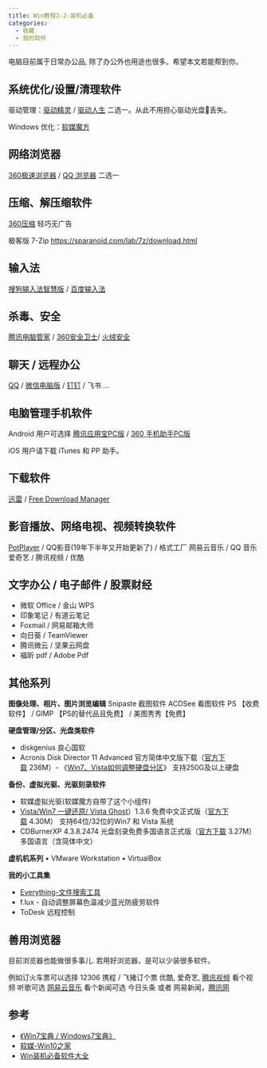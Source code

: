 ```yaml
---
title: Win教程2-2-装机必备
categories:
  - 收藏
  - 我的软件
---
```


电脑目前属于日常办公品, 除了办公外也用途也很多。希望本文若能帮到你。

## 系统优化/设置/清理软件

驱动管理：[驱动精灵](http://www.drivergenius.com/) / [驱动人生](https://www.160.com/) 二选一。从此不用担心驱动光盘📀丢失。

Windows 优化：[软媒魔方](http://mofang.ruanmei.com/)

## 网络浏览器

[360极速浏览器](https://browser.360.cn/ee/) / [QQ 浏览器](https://browser.qq.com/) 二选一

## 压缩、解压缩软件

[360压缩](https://yasuo.360.cn/) 轻巧无广告

极客版
7-Zip
<https://sparanoid.com/lab/7z/download.html>

## 输入法

[搜狗输入法智慧版](https://pinyin.sogou.com/zhihui/) / [百度输入法](http://shurufa.baidu.com/)

## 杀毒、安全

[腾讯电脑管家](https://guanjia.qq.com/) / [360安全卫士](https://weishi.360.cn/)/ [火绒安全](https://www.huorong.cn/)

## 聊天 / 远程办公

[QQ](https://im.qq.com/) / [微信电脑版](https://pc.weixin.qq.com/) / [钉钉](https://www.dingtalk.com/) / 飞书 ...

## 电脑管理手机软件

Android 用户可选择 [腾讯应用宝PC版](https://sj.qq.com/) / [360 手机助手PC版](http://sj.360.cn/index.html)

iOS 用户请下载 iTunes 和 PP 助手。

## 下载软件

[迅雷](https://dl.xunlei.com/) / [Free Download Manager](https://www.freedownloadmanager.org/zh/)

## 影音播放、网络电视、视频转换软件

[PotPlayer](https://potplayer.org/) / QQ影音(19年下半年又开始更新了) / 格式工厂
网易云音乐 / QQ 音乐
爱奇艺 / 腾讯视频 / 优酷

## 文字办公 / 电子邮件 / 股票财经

* 微软 Office / 金山 WPS
* 印象笔记 / 有道云笔记
* Foxmail / 网易邮箱大师
* 向日葵 / TeamViewer
* 腾讯微云 / 坚果云网盘
* 福昕 pdf / Adobe Pdf

## 其他系列

**图像处理、相片、图片浏览编辑**
Snipaste 截图软件
ACDSee 看图软件
PS 【收费软件】 / GIMP 【PS的替代品且免费】 / 美图秀秀【免费】

**硬盘管理/分区、光盘类软件**

* diskgenius 良心国软
* Acronis Disk Director 11 Advanced 官方简体中文版下载（[官方下载](http://download.acronis.com/trial/ADD11A_trial_zh-CN.exe) 236M）- 《[Win7、Vista如何调整硬盘分区](http://www.vista123.com/vista/229.html)》 支持250G及以上硬盘

**备份、虚拟光驱、光驱刻录软件**

* 软媒虚拟光驱(软媒魔方自带了这个小组件)
* [Vista/Win7 一键还原/ Vista Ghost](http://www.vista123.com/vistaghost/)）1.3.6 免费中文正式版（[官方下载](http://down.ruanmei.com/vistaghost/vistaghostsetup.zip) 4.30M） 支持64位/32位的Win7 和 Vista 系统
* CDBurnerXP 4.3.8.2474 光盘刻录免费多国语言正式版（[官方下载](http://ember.cdburnerxp.se/cdbxp_setup_4.3.8.2474.exe) 3.27M）多国语言（含简体中文）

**虚机机系列**
• VMware Workstation
• VirtualBox

**我的小工具集**

* [Everything-文件搜索工具](https://www.voidtools.com/zh-cn/)
* f.lux - 自动调整屏幕色温减少蓝光防疲劳软件
* ToDesk 远程控制

## 善用浏览器

目前浏览器也能做很多事儿. 若用好浏览器，是可以少装很多软件。

例如订火车票可以选择 12306
携程 / 飞猪订个票
优酷, 爱奇艺, [腾讯视频](http://v.qq.com) 看个视频
听歌可选 [网易云音乐](https://music.163.com)
看个新闻可选 今日头条 或者 网易新闻，[腾讯网](https://www.qq.com/)

## 参考

* [《Win7宝典 / Windows7宝典》](http://www.win7china.com/html/6351.html)
* [软媒-Win10之家](https://win10.ithome.com/)
* [Win装机必备软件大全](https://www.ithome.com/bibei/)
